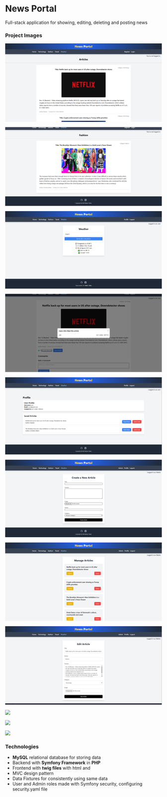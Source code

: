 # News Portal
Full-stack application for showing, editing, deleting and posting news

### Project Images

![](github_images/1.png)

![](github_images/2.png)

![](github_images/3.png)

![](github_images/4.png)

![](github_images/5.png)

![](github_images/6.png)

![](github_images/7.png)

![](github_images/8.png)

![](github_images/9.png)

![](github_images/10.png)

![](github_images/11.png)

### Technologies
- **MySQL** relational database for storing data
- Backend with **Symfony Framework** in **PHP**
- Frontend with **twig files** with html and
- MVC design pattern
- Data Fixtures for consistently using same data
- User and Admin roles made with Symfony security, configuring security.yaml file
